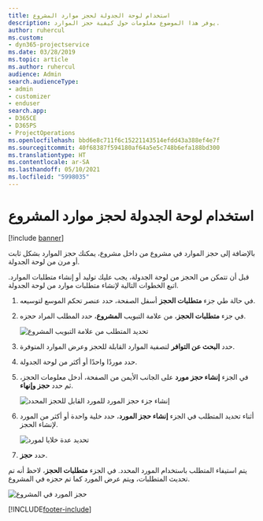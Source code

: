 ```yaml
---
title: استخدام لوحة الجدولة لحجز موارد المشروع
description: يوفر هذا الموضوع معلومات حول كيفية حجز الموارد.
author: ruhercul
ms.custom:
- dyn365-projectservice
ms.date: 03/28/2019
ms.topic: article
ms.author: ruhercul
audience: Admin
search.audienceType:
- admin
- customizer
- enduser
search.app:
- D365CE
- D365PS
- ProjectOperations
ms.openlocfilehash: bbd6e8c711f6c15221143514efdd43a388ef4e7f
ms.sourcegitcommit: 40f68387f594180af64a5e5c748b6efa188bd300
ms.translationtype: HT
ms.contentlocale: ar-SA
ms.lasthandoff: 05/10/2021
ms.locfileid: "5998035"
---
```

# <a name="use-the-schedule-board-to-book-project-resources"></a>استخدام لوحة الجدولة لحجز موارد المشروع

[!include [banner](../includes/psa-now-project-operations.md)]

بالإضافة إلى حجز الموارد في مشروع من داخل مشروع، يمكنك حجز الموارد بشكل ثابت أو مرن من لوحة الجدولة.

قبل أن تتمكن من الحجز من لوحة الجدولة، يجب عليك توليد أو إنشاء متطلبات الموارد. اتبع الخطوات التالية لإنشاء متطلبات موارد من لوحة الجدولة.

1. في حالة طي جزء **متطلبات الحجز** أسفل الصفحة، حدد عنصر تحكم الموسع لتوسيعه.
2. في جزء **متطلبات الحجز**، من علامة التبويب **المشروع**، حدد المطلب المراد حجزه.

    ![تحديد المتطلب من علامة التبويب المشروع](media/Resource-Management-image73.png)

3. حدد **البحث عن التوافر** لتصفية الموارد القابلة للحجز وعرض الموارد المتوفرة. 
4. حدد موردًا واحدًا أو أكثر من لوحة الجدولة. 
5. في الجزء **إنشاء حجز مورد** على الجانب الأيمن من الصفحة، أدخل معلومات الحجز، ثم حدد **حجز وإنهاء**.

    ![إنشاء جزء حجز المورد للمورد القابل للحجز المحدد](media/Resource-Management-image74.png)

6. أثناء تحديد المتطلب في الجزء **إنشاء حجز المورد**، حدد خلية واحدة أو أكثر من المورد لإنشاء الحجز.

    ![تحديد عدة خلايا لمورد](media/Resource-Management-image75.png)

7. حدد **حجز**.

يتم استيفاء المتطلب باستخدام المورد المحدد. في الجزء **متطلبات الحجز**، لاحظ أنه تم تحديث المتطلبات، ويتم عرض المورد كما تم حجزه في المشروع.

![حجز المورد في المشروع](media/Resource-Management-image76.png)


[!INCLUDE[footer-include](../includes/footer-banner.md)]